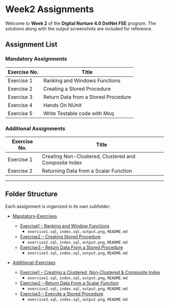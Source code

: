 # Week2 Assignments

Welcome to **Week 2** of the **Digital Nurture 4.0 DotNet FSE** program.
The solutions along with the output screenshots are included for reference.

## Assignment List

### Mandatory Assignments

| Exercise No. | Title                                      |
|--------------|--------------------------------------------|
| Exercise 1   | Ranking and Windows Functions              |
| Exercise 2   | Creating a Stored Procedure                  |
| Exercise 3   | Return Data from a Stored Procedure                             |
| Exercise 4   | Hands On NUnit               | 
| Exercise 5   | Write Testable code with Moq               |


### Additional Assignments
| Exercise No. | Title                                      |
|--------------|--------------------------------------------|
| Exercise 1   | Creating Non-Clustered, Clustered and Composite Index             |
| Exercise 2   | Returning Data from a Scalar Function                  |
---

## Folder Structure

Each assignment is organized in its own subfolder:

* [Mandatory-Exercises](./Mandatory-Exercises)
  * [Exercise1 – Ranking and Window Functions](./Mandatory-Exercises/Exercise1)
    * `exercise1.sql`, `index.sql`, `output.png`, `README.md`  
  * [Exercise2 – Creating Stored Procedure](./Mandatory-Exercises/Exercise2)  
    * `exercise2.sql`, `index.sql`, `output.png`, `README.md`
  * [Exercise3 – Return Data From a Stored Procedure](./Mandatory-Exercises/Exercise3)  
    * `exercise3.sql`, `index.sql`, `output.png`, `README.md`

* [Additional-Exercises](./Additional-Exercises)
  * [Exercise1 – Creating a Clustered, Non-Clustered & Composite Index](./Additional-Exercises/Exercise1)  
    * `exercise1.sql`, `index.sql`, `output.png`, `README.md`  
  * [Exercise2 – Return Data From a Scalar Function](./Additional-Exercises/Exercise2)  
    * `exercise2.sql`, `index.sql`, `output.png`, `README.md`
  * [Exercise3 – Execute a Stored Procedure](./Additional-Exercises/Exercise3)  
    * `exercise3.sql`, `index.sql`, `output.png`, `README.md`
